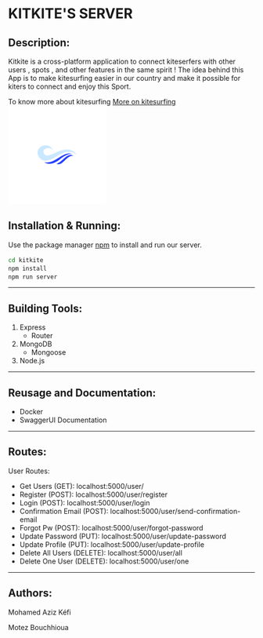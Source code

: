 # KITKITE'S SERVER 

## Description:
Kitkite is a cross-platform application to connect kiteserfers with other users , spots , and other features in the same spirit ! 
The idea behind this App is to make kitesurfing easier in our country and make it possible for kiters to connect and enjoy this Sport.

To know more about kitesurfing [More on kitesurfing](https://fr.wikipedia.org/wiki/Kitesurf) 
<img src="./uploads/images/logo.png" alt="drawing" width="200"/>  


## Installation & Running:

Use the package manager [npm](https://docs.npmjs.com/) to install and run our server.

```bash
cd kitkite
npm install
npm run server
```
********************************
## Building Tools:
  1. Express
     * Router
  2. MongoDB
     * Mongoose
3. Node.js 
*********************************

## Reusage and Documentation:
* Docker
* SwaggerUI Documentation

****************************************************************

## Routes:
User Routes:
* Get Users (GET): localhost:5000/user/
* Register (POST): localhost:5000/user/register
* Login (POST): localhost:5000/user/login
* Confirmation Email (POST): localhost:5000/user/send-confirmation-email
* Forgot Pw (POST): localhost:5000/user/forgot-password
* Update Password (PUT): localhost:5000/user/update-password
* Update Profile (PUT): localhost:5000/user/update-profile
* Delete All Users (DELETE): localhost:5000/user/all
* Delete One User (DELETE): localhost:5000/user/one



****************************************************************

## Authors:
Mohamed Aziz Kéfi

Motez Bouchhioua    
     